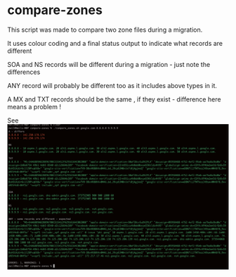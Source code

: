 # compare-zones

This script was made to compare two zone files during a migration.

It uses colour coding and a final status output to indicate what records are different 

SOA and NS records will be different during a migration - just note the differences

ANY record will probably be different too as it includes above types in it.

A MX and TXT records should be the same , if they exist - difference here means a problem !

See ![Example Image](image.png?raw=true)
